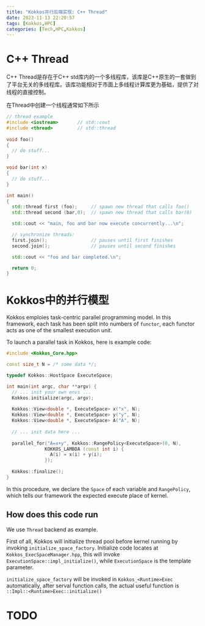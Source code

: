 ```yaml
---
title: "Kokkos并行后端实现: C++ Thread"
date: 2023-11-13 22:20:57
tags: [Kokkos,HPC]
categories: [Tech,HPC,Kokkos]
---
```


# C++ Thread

C++ Thread是存在于C++ std库内的一个多线程库，该库是C++原生的一套做到了平台无关的多线程库。该库功能相对于市面上多线程计算库更为基础，提供了对线程的直接控制。

在Thread中创建一个线程通常如下所示

```c++
// thread example
#include <iostream>       // std::cout
#include <thread>         // std::thread
 
void foo() 
{
  // do stuff...
}

void bar(int x)
{
  // do stuff...
}

int main() 
{
  std::thread first (foo);     // spawn new thread that calls foo()
  std::thread second (bar,0);  // spawn new thread that calls bar(0)

  std::cout << "main, foo and bar now execute concurrently...\n";

  // synchronize threads:
  first.join();                // pauses until first finishes
  second.join();               // pauses until second finishes

  std::cout << "foo and bar completed.\n";

  return 0;
}
```

# Kokkos中的并行模型

Kokkos emploies task-centric parallel programming model. In this framework, each task has been split into numbers of `functor`, each functor acts as one of the smallest execution unit.

To launch a parallel task in Kokkos, here is example code:

```c++
#include <Kokkos_Core.hpp>

const size_t N = /* some data */;

typedef Kokkos::HostSpace ExecuteSpace;

int main(int argc, char **argv) {
  // ... init your own envs ...
  Kokkos.initialize(argc, argv);
  
  Kokkos::View<double *, ExecuteSpace> x("x", N);
  Kokkos::View<double *, ExecuteSpace> y("y", N);
  Kokkos::View<double *, ExecuteSpace> A("A", N);
  
  // ... init data here ...
  
  parallel_for("A=x+y", Kokkos::RangePolicy<ExecuteSpace>(0, N),
              KOKKOS_LAMBDA (const int i) {
                A(i) = x(i) + y(i);
              });
  
  Kokkos::finalize();
}
```

In this procedure, we declare the `Space` of each variable and `RangePolicy`, which tells our framework the expected execute place of kernel.

## How does this code run

We use `Thread` backend as example.

First of all, Kokkos will initialize thread pool before kernel running by invoking `initialize_space_factory`. Initialize code locates at `Kokkos_ExecSpaceManager.hpp`, this will invoke `ExecutionSpace::impl_initialize()`, while `ExecutionSpace` is the template parameter.

`initialize_space_factory` will be invoked in `Kokkos_<Runtime>Exec` automatically, after serval function calls, the actual useful function is `::Impl::<Runtime>Exec::initialize()`

# TODO
